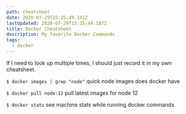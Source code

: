 ```yaml
---
path: cheatsheet
date: 2020-07-29T15:35:49.141Z
lastUpdated: 2020-07-29T15:35:49.187Z
title: Docker Cheatsheet
description: My favorite Docker Commands
tags:
  - docker
---
```


If I need to look up multiple times, I should just record it in my own cheatsheet.

`$ docker images | grep "node"` quick node images does docker have

`$ docker pull node:12` pull latest images for node 12

`$ docker stats` see machine stats while running docker commands
